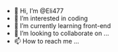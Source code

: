 - 👋 Hi, I’m @Eli477
- 👀 I’m interested in coding
- 🌱 I’m currently learning front-end
- 💞️ I’m looking to collaborate on ...
- 📫 How to reach me ...

<!---
Eli477/Eli477 is a ✨ special ✨ repository because its `README.md` (this file) appears on your GitHub profile.
You can click the Preview link to take a look at your changes.
--->

